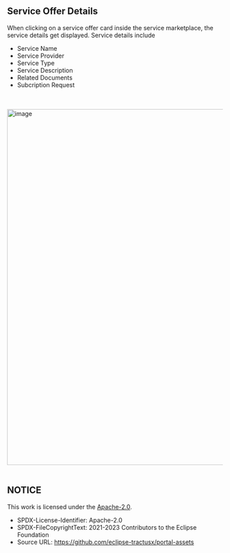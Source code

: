 ## Service Offer Details

When clicking on a service offer card inside the service marketplace, the service details get displayed.
Service details include

- Service Name
- Service Provider
- Service Type
- Service Description
- Related Documents
- Subcription Request

<br>
<br>

<img width="830" alt="image" src="https://user-images.githubusercontent.com/94133633/219153546-33ecea05-8f0f-4648-8636-79636344d360.png">

<br>
<br>

## NOTICE

This work is licensed under the [Apache-2.0](https://www.apache.org/licenses/LICENSE-2.0).

- SPDX-License-Identifier: Apache-2.0
- SPDX-FileCopyrightText: 2021-2023 Contributors to the Eclipse Foundation
- Source URL: https://github.com/eclipse-tractusx/portal-assets
